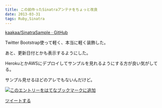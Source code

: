 ```yaml
---
title: この前作ったSinatraアンテナをちょっと改良
date: 2013-03-31
tags: Ruby,Sinatra
---
```

[kaakaa/SinatraSample · GitHub](https://github.com/kaakaa/SinatraSample)

Twitter Bootstrap使って軽く、本当に軽く装飾した。

あと、更新日付とかも表示するようにした。

HerokuとかAWSにデプロイしてサンプルを見れるようにする方が良い気がしてる。

サンプル見せるほどのアレでもないんだけど。

[![このエントリーをはてなブックマークに追加](http://b.st-hatena.com/images/entry-button/button-only.gif)](http://b.hatena.ne.jp/entry/http://d.hatena.ne.jp "このエントリーをはてなブックマークに追加")

[ツイートする](http://twitter.com/share)
